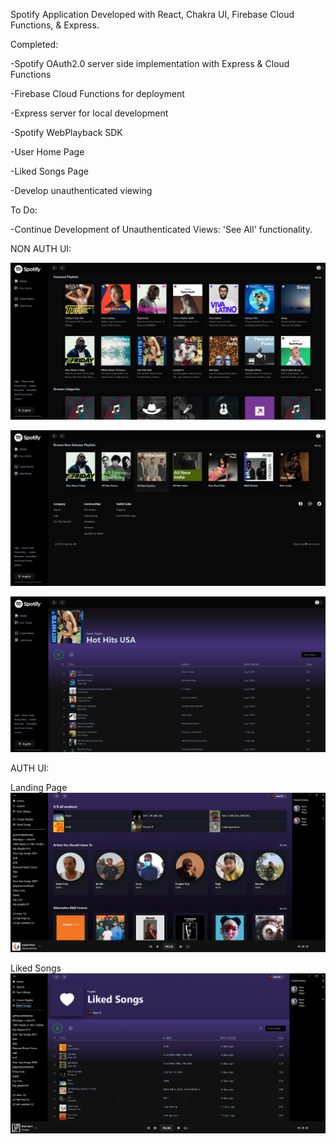 Spotify Application Developed with React, Chakra UI, Firebase Cloud Functions, & Express.


Completed: 

  -Spotify OAuth2.0 server side implementation with Express & Cloud Functions

  -Firebase Cloud Functions for deployment

  -Express server for local development

  -Spotify WebPlayback SDK

  -User Home Page

  -Liked Songs Page

  -Develop unauthenticated viewing

To Do: 

  -Continue Development of Unauthenticated Views: 'See All' functionality.

NON AUTH UI:

![Alt text](https://github.com/clucero36/spotify-clone/blob/main/client/public/Non_Auth_Landing.PNG "Non Auth Landing")

![Alt text](https://github.com/clucero36/spotify-clone/blob/main/client/public/Category_Playlists.PNG "Category Playlists")

![Alt text](https://github.com/clucero36/spotify-clone/blob/main/client/public/Playlist_Tracks.PNG "Playlist Tracks")

AUTH UI:

Landing Page
![Alt text](https://github.com/clucero36/spotify-clone/blob/main/client/public/Landing_SreenShot.PNG "User Landing")

Liked Songs
![Alt text](https://github.com/clucero36/spotify-clone/blob/main/client/public/LikedSongs_ScreenShot.PNG "User Landing")
